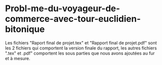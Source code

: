 # Probl-me-du-voyageur-de-commerce-avec-tour-euclidien-bitonique
Les fichiers "Raport final de projet.tex" et "Rapport final de projet.pdf" sont les 2 fichiers qui comportent la version finale du rapport, les autres fichiers ".tex" et .pdf" comportent les sous parties que nous avons ajoutées au fur et à mesure. 
